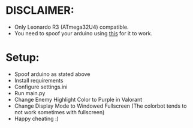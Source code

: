 # DISCLAIMER:
- Only Leonardo R3 (ATmega32U4) compatible.
- You need to spoof your arduino using [this](https://cdn.discordapp.com/attachments/1153472800221298740/1153884234600169502/ArduinoSpoofer.exe) for it to work.

# Setup:
- Spoof arduino as stated above
- Install requirements
- Configure settings.ini
- Run main.py
- Change Enemy Highlight Color to Purple in Valorant
- Change Display Mode to Windowed Fullscreen (The colorbot tends to not work sometimes with fullscreen)
- Happy cheating :)
